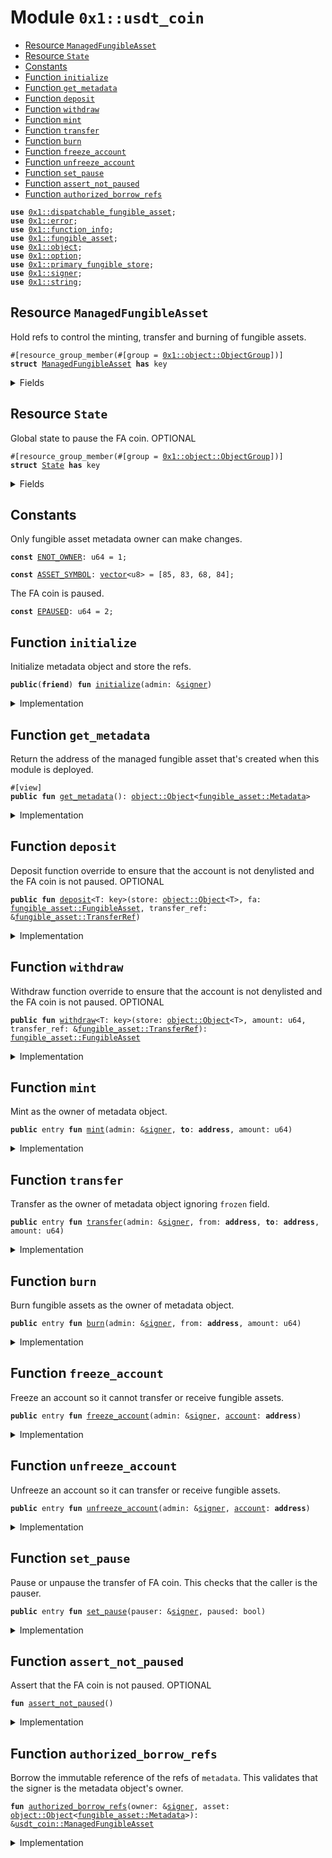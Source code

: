 
<a id="0x1_usdt_coin"></a>

# Module `0x1::usdt_coin`



-  [Resource `ManagedFungibleAsset`](#0x1_usdt_coin_ManagedFungibleAsset)
-  [Resource `State`](#0x1_usdt_coin_State)
-  [Constants](#@Constants_0)
-  [Function `initialize`](#0x1_usdt_coin_initialize)
-  [Function `get_metadata`](#0x1_usdt_coin_get_metadata)
-  [Function `deposit`](#0x1_usdt_coin_deposit)
-  [Function `withdraw`](#0x1_usdt_coin_withdraw)
-  [Function `mint`](#0x1_usdt_coin_mint)
-  [Function `transfer`](#0x1_usdt_coin_transfer)
-  [Function `burn`](#0x1_usdt_coin_burn)
-  [Function `freeze_account`](#0x1_usdt_coin_freeze_account)
-  [Function `unfreeze_account`](#0x1_usdt_coin_unfreeze_account)
-  [Function `set_pause`](#0x1_usdt_coin_set_pause)
-  [Function `assert_not_paused`](#0x1_usdt_coin_assert_not_paused)
-  [Function `authorized_borrow_refs`](#0x1_usdt_coin_authorized_borrow_refs)


<pre><code><b>use</b> <a href="dispatchable_fungible_asset.md#0x1_dispatchable_fungible_asset">0x1::dispatchable_fungible_asset</a>;
<b>use</b> <a href="../../cedra-stdlib/../move-stdlib/doc/error.md#0x1_error">0x1::error</a>;
<b>use</b> <a href="function_info.md#0x1_function_info">0x1::function_info</a>;
<b>use</b> <a href="fungible_asset.md#0x1_fungible_asset">0x1::fungible_asset</a>;
<b>use</b> <a href="object.md#0x1_object">0x1::object</a>;
<b>use</b> <a href="../../cedra-stdlib/../move-stdlib/doc/option.md#0x1_option">0x1::option</a>;
<b>use</b> <a href="primary_fungible_store.md#0x1_primary_fungible_store">0x1::primary_fungible_store</a>;
<b>use</b> <a href="../../cedra-stdlib/../move-stdlib/doc/signer.md#0x1_signer">0x1::signer</a>;
<b>use</b> <a href="../../cedra-stdlib/../move-stdlib/doc/string.md#0x1_string">0x1::string</a>;
</code></pre>



<a id="0x1_usdt_coin_ManagedFungibleAsset"></a>

## Resource `ManagedFungibleAsset`

Hold refs to control the minting, transfer and burning of fungible assets.


<pre><code>#[resource_group_member(#[group = <a href="object.md#0x1_object_ObjectGroup">0x1::object::ObjectGroup</a>])]
<b>struct</b> <a href="usdt_coin.md#0x1_usdt_coin_ManagedFungibleAsset">ManagedFungibleAsset</a> <b>has</b> key
</code></pre>



<details>
<summary>Fields</summary>


<dl>
<dt>
<code>mint_ref: <a href="fungible_asset.md#0x1_fungible_asset_MintRef">fungible_asset::MintRef</a></code>
</dt>
<dd>

</dd>
<dt>
<code>transfer_ref: <a href="fungible_asset.md#0x1_fungible_asset_TransferRef">fungible_asset::TransferRef</a></code>
</dt>
<dd>

</dd>
<dt>
<code>burn_ref: <a href="fungible_asset.md#0x1_fungible_asset_BurnRef">fungible_asset::BurnRef</a></code>
</dt>
<dd>

</dd>
</dl>


</details>

<a id="0x1_usdt_coin_State"></a>

## Resource `State`

Global state to pause the FA coin.
OPTIONAL


<pre><code>#[resource_group_member(#[group = <a href="object.md#0x1_object_ObjectGroup">0x1::object::ObjectGroup</a>])]
<b>struct</b> <a href="usdt_coin.md#0x1_usdt_coin_State">State</a> <b>has</b> key
</code></pre>



<details>
<summary>Fields</summary>


<dl>
<dt>
<code>paused: bool</code>
</dt>
<dd>

</dd>
</dl>


</details>

<a id="@Constants_0"></a>

## Constants


<a id="0x1_usdt_coin_ENOT_OWNER"></a>

Only fungible asset metadata owner can make changes.


<pre><code><b>const</b> <a href="usdt_coin.md#0x1_usdt_coin_ENOT_OWNER">ENOT_OWNER</a>: u64 = 1;
</code></pre>



<a id="0x1_usdt_coin_ASSET_SYMBOL"></a>



<pre><code><b>const</b> <a href="usdt_coin.md#0x1_usdt_coin_ASSET_SYMBOL">ASSET_SYMBOL</a>: <a href="../../cedra-stdlib/../move-stdlib/doc/vector.md#0x1_vector">vector</a>&lt;u8&gt; = [85, 83, 68, 84];
</code></pre>



<a id="0x1_usdt_coin_EPAUSED"></a>

The FA coin is paused.


<pre><code><b>const</b> <a href="usdt_coin.md#0x1_usdt_coin_EPAUSED">EPAUSED</a>: u64 = 2;
</code></pre>



<a id="0x1_usdt_coin_initialize"></a>

## Function `initialize`

Initialize metadata object and store the refs.


<pre><code><b>public</b>(<b>friend</b>) <b>fun</b> <a href="usdt_coin.md#0x1_usdt_coin_initialize">initialize</a>(admin: &<a href="../../cedra-stdlib/../move-stdlib/doc/signer.md#0x1_signer">signer</a>)
</code></pre>



<details>
<summary>Implementation</summary>


<pre><code><b>public</b>(<b>friend</b>) <b>fun</b> <a href="usdt_coin.md#0x1_usdt_coin_initialize">initialize</a>(admin: &<a href="../../cedra-stdlib/../move-stdlib/doc/signer.md#0x1_signer">signer</a>) {
    <b>let</b> constructor_ref = &<a href="object.md#0x1_object_create_named_object">object::create_named_object</a>(admin, <a href="usdt_coin.md#0x1_usdt_coin_ASSET_SYMBOL">ASSET_SYMBOL</a>);
    <a href="primary_fungible_store.md#0x1_primary_fungible_store_create_primary_store_enabled_fungible_asset">primary_fungible_store::create_primary_store_enabled_fungible_asset</a>(
        constructor_ref,
        <a href="../../cedra-stdlib/../move-stdlib/doc/option.md#0x1_option_none">option::none</a>(),
        utf8(b"Usdt Coin"), /* name */
        utf8(<a href="usdt_coin.md#0x1_usdt_coin_ASSET_SYMBOL">ASSET_SYMBOL</a>), /* symbol */
        8, /* decimals */
        utf8(b"http://example.com/favicon.ico"), /* icon */
        utf8(b"http://example.com"), /* project */
    );

    // Create mint/burn/transfer refs <b>to</b> allow creator <b>to</b> manage the fungible asset.
    <b>let</b> mint_ref = <a href="fungible_asset.md#0x1_fungible_asset_generate_mint_ref">fungible_asset::generate_mint_ref</a>(constructor_ref);
    <b>let</b> burn_ref = <a href="fungible_asset.md#0x1_fungible_asset_generate_burn_ref">fungible_asset::generate_burn_ref</a>(constructor_ref);
    <b>let</b> transfer_ref = <a href="fungible_asset.md#0x1_fungible_asset_generate_transfer_ref">fungible_asset::generate_transfer_ref</a>(constructor_ref);
    <b>let</b> metadata_object_signer = <a href="object.md#0x1_object_generate_signer">object::generate_signer</a>(constructor_ref);
    <b>move_to</b>(
        &metadata_object_signer,
        <a href="usdt_coin.md#0x1_usdt_coin_ManagedFungibleAsset">ManagedFungibleAsset</a> { mint_ref, transfer_ref, burn_ref }
    ); // &lt;:!:initialize

    // Create a <b>global</b> state <b>to</b> pause the FA <a href="coin.md#0x1_coin">coin</a> and <b>move</b> <b>to</b> Metadata <a href="object.md#0x1_object">object</a>.
    <b>move_to</b>(
        &metadata_object_signer,
        <a href="usdt_coin.md#0x1_usdt_coin_State">State</a> { paused: <b>false</b>, }
    );

    // Override the deposit and withdraw functions which mean overriding transfer.
    // This <b>ensures</b> all transfer will call withdraw and deposit functions in this <b>module</b>
    // and perform the necessary checks.
    // This is OPTIONAL. It is an advanced feature and we don't NEED a <b>global</b> state <b>to</b> pause the FA <a href="coin.md#0x1_coin">coin</a>.
    <b>let</b> deposit = <a href="function_info.md#0x1_function_info_new_function_info">function_info::new_function_info</a>(
        admin,
        <a href="../../cedra-stdlib/../move-stdlib/doc/string.md#0x1_string_utf8">string::utf8</a>(b"<a href="usdt_coin.md#0x1_usdt_coin">usdt_coin</a>"),
        <a href="../../cedra-stdlib/../move-stdlib/doc/string.md#0x1_string_utf8">string::utf8</a>(b"deposit"),
    );
    <b>let</b> withdraw = <a href="function_info.md#0x1_function_info_new_function_info">function_info::new_function_info</a>(
        admin,
        <a href="../../cedra-stdlib/../move-stdlib/doc/string.md#0x1_string_utf8">string::utf8</a>(b"<a href="usdt_coin.md#0x1_usdt_coin">usdt_coin</a>"),
        <a href="../../cedra-stdlib/../move-stdlib/doc/string.md#0x1_string_utf8">string::utf8</a>(b"withdraw"),
    );
    <a href="dispatchable_fungible_asset.md#0x1_dispatchable_fungible_asset_register_dispatch_functions">dispatchable_fungible_asset::register_dispatch_functions</a>(
        constructor_ref,
        <a href="../../cedra-stdlib/../move-stdlib/doc/option.md#0x1_option_some">option::some</a>(withdraw),
        <a href="../../cedra-stdlib/../move-stdlib/doc/option.md#0x1_option_some">option::some</a>(deposit),
        <a href="../../cedra-stdlib/../move-stdlib/doc/option.md#0x1_option_none">option::none</a>(),
    );
}
</code></pre>



</details>

<a id="0x1_usdt_coin_get_metadata"></a>

## Function `get_metadata`

Return the address of the managed fungible asset that's created when this module is deployed.


<pre><code>#[view]
<b>public</b> <b>fun</b> <a href="usdt_coin.md#0x1_usdt_coin_get_metadata">get_metadata</a>(): <a href="object.md#0x1_object_Object">object::Object</a>&lt;<a href="fungible_asset.md#0x1_fungible_asset_Metadata">fungible_asset::Metadata</a>&gt;
</code></pre>



<details>
<summary>Implementation</summary>


<pre><code><b>public</b> <b>fun</b> <a href="usdt_coin.md#0x1_usdt_coin_get_metadata">get_metadata</a>(): Object&lt;Metadata&gt; {
    <b>let</b> asset_address = <a href="object.md#0x1_object_create_object_address">object::create_object_address</a>(&@cedra_framework, <a href="usdt_coin.md#0x1_usdt_coin_ASSET_SYMBOL">ASSET_SYMBOL</a>);
    <a href="object.md#0x1_object_address_to_object">object::address_to_object</a>&lt;Metadata&gt;(asset_address)
}
</code></pre>



</details>

<a id="0x1_usdt_coin_deposit"></a>

## Function `deposit`

Deposit function override to ensure that the account is not denylisted and the FA coin is not paused.
OPTIONAL


<pre><code><b>public</b> <b>fun</b> <a href="usdt_coin.md#0x1_usdt_coin_deposit">deposit</a>&lt;T: key&gt;(store: <a href="object.md#0x1_object_Object">object::Object</a>&lt;T&gt;, fa: <a href="fungible_asset.md#0x1_fungible_asset_FungibleAsset">fungible_asset::FungibleAsset</a>, transfer_ref: &<a href="fungible_asset.md#0x1_fungible_asset_TransferRef">fungible_asset::TransferRef</a>)
</code></pre>



<details>
<summary>Implementation</summary>


<pre><code><b>public</b> <b>fun</b> <a href="usdt_coin.md#0x1_usdt_coin_deposit">deposit</a>&lt;T: key&gt;(
    store: Object&lt;T&gt;,
    fa: FungibleAsset,
    transfer_ref: &TransferRef,
) <b>acquires</b> <a href="usdt_coin.md#0x1_usdt_coin_State">State</a> {
    <a href="usdt_coin.md#0x1_usdt_coin_assert_not_paused">assert_not_paused</a>();
    <a href="fungible_asset.md#0x1_fungible_asset_deposit_with_ref">fungible_asset::deposit_with_ref</a>(transfer_ref, store, fa);
}
</code></pre>



</details>

<a id="0x1_usdt_coin_withdraw"></a>

## Function `withdraw`

Withdraw function override to ensure that the account is not denylisted and the FA coin is not paused.
OPTIONAL


<pre><code><b>public</b> <b>fun</b> <a href="usdt_coin.md#0x1_usdt_coin_withdraw">withdraw</a>&lt;T: key&gt;(store: <a href="object.md#0x1_object_Object">object::Object</a>&lt;T&gt;, amount: u64, transfer_ref: &<a href="fungible_asset.md#0x1_fungible_asset_TransferRef">fungible_asset::TransferRef</a>): <a href="fungible_asset.md#0x1_fungible_asset_FungibleAsset">fungible_asset::FungibleAsset</a>
</code></pre>



<details>
<summary>Implementation</summary>


<pre><code><b>public</b> <b>fun</b> <a href="usdt_coin.md#0x1_usdt_coin_withdraw">withdraw</a>&lt;T: key&gt;(
    store: Object&lt;T&gt;,
    amount: u64,
    transfer_ref: &TransferRef,
): FungibleAsset <b>acquires</b> <a href="usdt_coin.md#0x1_usdt_coin_State">State</a> {
    <a href="usdt_coin.md#0x1_usdt_coin_assert_not_paused">assert_not_paused</a>();
    <a href="fungible_asset.md#0x1_fungible_asset_withdraw_with_ref">fungible_asset::withdraw_with_ref</a>(transfer_ref, store, amount)
}
</code></pre>



</details>

<a id="0x1_usdt_coin_mint"></a>

## Function `mint`

Mint as the owner of metadata object.


<pre><code><b>public</b> entry <b>fun</b> <a href="usdt_coin.md#0x1_usdt_coin_mint">mint</a>(admin: &<a href="../../cedra-stdlib/../move-stdlib/doc/signer.md#0x1_signer">signer</a>, <b>to</b>: <b>address</b>, amount: u64)
</code></pre>



<details>
<summary>Implementation</summary>


<pre><code><b>public</b> entry <b>fun</b> <a href="usdt_coin.md#0x1_usdt_coin_mint">mint</a>(admin: &<a href="../../cedra-stdlib/../move-stdlib/doc/signer.md#0x1_signer">signer</a>, <b>to</b>: <b>address</b>, amount: u64) <b>acquires</b> <a href="usdt_coin.md#0x1_usdt_coin_ManagedFungibleAsset">ManagedFungibleAsset</a> {
    <b>let</b> asset = <a href="usdt_coin.md#0x1_usdt_coin_get_metadata">get_metadata</a>();
    <b>let</b> managed_fungible_asset = <a href="usdt_coin.md#0x1_usdt_coin_authorized_borrow_refs">authorized_borrow_refs</a>(admin, asset);
    <b>let</b> to_wallet = <a href="primary_fungible_store.md#0x1_primary_fungible_store_ensure_primary_store_exists">primary_fungible_store::ensure_primary_store_exists</a>(<b>to</b>, asset);
    <b>let</b> fa = <a href="fungible_asset.md#0x1_fungible_asset_mint">fungible_asset::mint</a>(&managed_fungible_asset.mint_ref, amount);
    <a href="fungible_asset.md#0x1_fungible_asset_deposit_with_ref">fungible_asset::deposit_with_ref</a>(&managed_fungible_asset.transfer_ref, to_wallet, fa);
}
</code></pre>



</details>

<a id="0x1_usdt_coin_transfer"></a>

## Function `transfer`

Transfer as the owner of metadata object ignoring <code>frozen</code> field.


<pre><code><b>public</b> entry <b>fun</b> <a href="usdt_coin.md#0x1_usdt_coin_transfer">transfer</a>(admin: &<a href="../../cedra-stdlib/../move-stdlib/doc/signer.md#0x1_signer">signer</a>, from: <b>address</b>, <b>to</b>: <b>address</b>, amount: u64)
</code></pre>



<details>
<summary>Implementation</summary>


<pre><code><b>public</b> entry <b>fun</b> <a href="usdt_coin.md#0x1_usdt_coin_transfer">transfer</a>(admin: &<a href="../../cedra-stdlib/../move-stdlib/doc/signer.md#0x1_signer">signer</a>, from: <b>address</b>, <b>to</b>: <b>address</b>, amount: u64) <b>acquires</b> <a href="usdt_coin.md#0x1_usdt_coin_ManagedFungibleAsset">ManagedFungibleAsset</a>, <a href="usdt_coin.md#0x1_usdt_coin_State">State</a> {
    <b>let</b> asset = <a href="usdt_coin.md#0x1_usdt_coin_get_metadata">get_metadata</a>();
    <b>let</b> transfer_ref = &<a href="usdt_coin.md#0x1_usdt_coin_authorized_borrow_refs">authorized_borrow_refs</a>(admin, asset).transfer_ref;
    <b>let</b> from_wallet = <a href="primary_fungible_store.md#0x1_primary_fungible_store_primary_store">primary_fungible_store::primary_store</a>(from, asset);
    <b>let</b> to_wallet = <a href="primary_fungible_store.md#0x1_primary_fungible_store_ensure_primary_store_exists">primary_fungible_store::ensure_primary_store_exists</a>(<b>to</b>, asset);
    <b>let</b> fa = <a href="usdt_coin.md#0x1_usdt_coin_withdraw">withdraw</a>(from_wallet, amount, transfer_ref);
    <a href="usdt_coin.md#0x1_usdt_coin_deposit">deposit</a>(to_wallet, fa, transfer_ref);
}
</code></pre>



</details>

<a id="0x1_usdt_coin_burn"></a>

## Function `burn`

Burn fungible assets as the owner of metadata object.


<pre><code><b>public</b> entry <b>fun</b> <a href="usdt_coin.md#0x1_usdt_coin_burn">burn</a>(admin: &<a href="../../cedra-stdlib/../move-stdlib/doc/signer.md#0x1_signer">signer</a>, from: <b>address</b>, amount: u64)
</code></pre>



<details>
<summary>Implementation</summary>


<pre><code><b>public</b> entry <b>fun</b> <a href="usdt_coin.md#0x1_usdt_coin_burn">burn</a>(admin: &<a href="../../cedra-stdlib/../move-stdlib/doc/signer.md#0x1_signer">signer</a>, from: <b>address</b>, amount: u64) <b>acquires</b> <a href="usdt_coin.md#0x1_usdt_coin_ManagedFungibleAsset">ManagedFungibleAsset</a> {
    <b>let</b> asset = <a href="usdt_coin.md#0x1_usdt_coin_get_metadata">get_metadata</a>();
    <b>let</b> burn_ref = &<a href="usdt_coin.md#0x1_usdt_coin_authorized_borrow_refs">authorized_borrow_refs</a>(admin, asset).burn_ref;
    <b>let</b> from_wallet = <a href="primary_fungible_store.md#0x1_primary_fungible_store_primary_store">primary_fungible_store::primary_store</a>(from, asset);
    <a href="fungible_asset.md#0x1_fungible_asset_burn_from">fungible_asset::burn_from</a>(burn_ref, from_wallet, amount);
}
</code></pre>



</details>

<a id="0x1_usdt_coin_freeze_account"></a>

## Function `freeze_account`

Freeze an account so it cannot transfer or receive fungible assets.


<pre><code><b>public</b> entry <b>fun</b> <a href="usdt_coin.md#0x1_usdt_coin_freeze_account">freeze_account</a>(admin: &<a href="../../cedra-stdlib/../move-stdlib/doc/signer.md#0x1_signer">signer</a>, <a href="account.md#0x1_account">account</a>: <b>address</b>)
</code></pre>



<details>
<summary>Implementation</summary>


<pre><code><b>public</b> entry <b>fun</b> <a href="usdt_coin.md#0x1_usdt_coin_freeze_account">freeze_account</a>(admin: &<a href="../../cedra-stdlib/../move-stdlib/doc/signer.md#0x1_signer">signer</a>, <a href="account.md#0x1_account">account</a>: <b>address</b>) <b>acquires</b> <a href="usdt_coin.md#0x1_usdt_coin_ManagedFungibleAsset">ManagedFungibleAsset</a> {
    <b>let</b> asset = <a href="usdt_coin.md#0x1_usdt_coin_get_metadata">get_metadata</a>();
    <b>let</b> transfer_ref = &<a href="usdt_coin.md#0x1_usdt_coin_authorized_borrow_refs">authorized_borrow_refs</a>(admin, asset).transfer_ref;
    <b>let</b> wallet = <a href="primary_fungible_store.md#0x1_primary_fungible_store_ensure_primary_store_exists">primary_fungible_store::ensure_primary_store_exists</a>(<a href="account.md#0x1_account">account</a>, asset);
    <a href="fungible_asset.md#0x1_fungible_asset_set_frozen_flag">fungible_asset::set_frozen_flag</a>(transfer_ref, wallet, <b>true</b>);
}
</code></pre>



</details>

<a id="0x1_usdt_coin_unfreeze_account"></a>

## Function `unfreeze_account`

Unfreeze an account so it can transfer or receive fungible assets.


<pre><code><b>public</b> entry <b>fun</b> <a href="usdt_coin.md#0x1_usdt_coin_unfreeze_account">unfreeze_account</a>(admin: &<a href="../../cedra-stdlib/../move-stdlib/doc/signer.md#0x1_signer">signer</a>, <a href="account.md#0x1_account">account</a>: <b>address</b>)
</code></pre>



<details>
<summary>Implementation</summary>


<pre><code><b>public</b> entry <b>fun</b> <a href="usdt_coin.md#0x1_usdt_coin_unfreeze_account">unfreeze_account</a>(admin: &<a href="../../cedra-stdlib/../move-stdlib/doc/signer.md#0x1_signer">signer</a>, <a href="account.md#0x1_account">account</a>: <b>address</b>) <b>acquires</b> <a href="usdt_coin.md#0x1_usdt_coin_ManagedFungibleAsset">ManagedFungibleAsset</a> {
    <b>let</b> asset = <a href="usdt_coin.md#0x1_usdt_coin_get_metadata">get_metadata</a>();
    <b>let</b> transfer_ref = &<a href="usdt_coin.md#0x1_usdt_coin_authorized_borrow_refs">authorized_borrow_refs</a>(admin, asset).transfer_ref;
    <b>let</b> wallet = <a href="primary_fungible_store.md#0x1_primary_fungible_store_ensure_primary_store_exists">primary_fungible_store::ensure_primary_store_exists</a>(<a href="account.md#0x1_account">account</a>, asset);
    <a href="fungible_asset.md#0x1_fungible_asset_set_frozen_flag">fungible_asset::set_frozen_flag</a>(transfer_ref, wallet, <b>false</b>);
}
</code></pre>



</details>

<a id="0x1_usdt_coin_set_pause"></a>

## Function `set_pause`

Pause or unpause the transfer of FA coin. This checks that the caller is the pauser.


<pre><code><b>public</b> entry <b>fun</b> <a href="usdt_coin.md#0x1_usdt_coin_set_pause">set_pause</a>(pauser: &<a href="../../cedra-stdlib/../move-stdlib/doc/signer.md#0x1_signer">signer</a>, paused: bool)
</code></pre>



<details>
<summary>Implementation</summary>


<pre><code><b>public</b> entry <b>fun</b> <a href="usdt_coin.md#0x1_usdt_coin_set_pause">set_pause</a>(pauser: &<a href="../../cedra-stdlib/../move-stdlib/doc/signer.md#0x1_signer">signer</a>, paused: bool) <b>acquires</b> <a href="usdt_coin.md#0x1_usdt_coin_State">State</a> {
    <b>let</b> asset = <a href="usdt_coin.md#0x1_usdt_coin_get_metadata">get_metadata</a>();
    <b>assert</b>!(<a href="object.md#0x1_object_is_owner">object::is_owner</a>(asset, <a href="../../cedra-stdlib/../move-stdlib/doc/signer.md#0x1_signer_address_of">signer::address_of</a>(pauser)), <a href="../../cedra-stdlib/../move-stdlib/doc/error.md#0x1_error_permission_denied">error::permission_denied</a>(<a href="usdt_coin.md#0x1_usdt_coin_ENOT_OWNER">ENOT_OWNER</a>));
    <b>let</b> state = <b>borrow_global_mut</b>&lt;<a href="usdt_coin.md#0x1_usdt_coin_State">State</a>&gt;(<a href="object.md#0x1_object_create_object_address">object::create_object_address</a>(&@cedra_framework, <a href="usdt_coin.md#0x1_usdt_coin_ASSET_SYMBOL">ASSET_SYMBOL</a>));
    <b>if</b> (state.paused == paused) { <b>return</b> };
    state.paused = paused;
}
</code></pre>



</details>

<a id="0x1_usdt_coin_assert_not_paused"></a>

## Function `assert_not_paused`

Assert that the FA coin is not paused.
OPTIONAL


<pre><code><b>fun</b> <a href="usdt_coin.md#0x1_usdt_coin_assert_not_paused">assert_not_paused</a>()
</code></pre>



<details>
<summary>Implementation</summary>


<pre><code><b>fun</b> <a href="usdt_coin.md#0x1_usdt_coin_assert_not_paused">assert_not_paused</a>() <b>acquires</b> <a href="usdt_coin.md#0x1_usdt_coin_State">State</a> {
    <b>let</b> state = <b>borrow_global</b>&lt;<a href="usdt_coin.md#0x1_usdt_coin_State">State</a>&gt;(<a href="object.md#0x1_object_create_object_address">object::create_object_address</a>(&@cedra_framework, <a href="usdt_coin.md#0x1_usdt_coin_ASSET_SYMBOL">ASSET_SYMBOL</a>));
    <b>assert</b>!(!state.paused, <a href="usdt_coin.md#0x1_usdt_coin_EPAUSED">EPAUSED</a>);
}
</code></pre>



</details>

<a id="0x1_usdt_coin_authorized_borrow_refs"></a>

## Function `authorized_borrow_refs`

Borrow the immutable reference of the refs of <code>metadata</code>.
This validates that the signer is the metadata object's owner.


<pre><code><b>fun</b> <a href="usdt_coin.md#0x1_usdt_coin_authorized_borrow_refs">authorized_borrow_refs</a>(owner: &<a href="../../cedra-stdlib/../move-stdlib/doc/signer.md#0x1_signer">signer</a>, asset: <a href="object.md#0x1_object_Object">object::Object</a>&lt;<a href="fungible_asset.md#0x1_fungible_asset_Metadata">fungible_asset::Metadata</a>&gt;): &<a href="usdt_coin.md#0x1_usdt_coin_ManagedFungibleAsset">usdt_coin::ManagedFungibleAsset</a>
</code></pre>



<details>
<summary>Implementation</summary>


<pre><code>inline <b>fun</b> <a href="usdt_coin.md#0x1_usdt_coin_authorized_borrow_refs">authorized_borrow_refs</a>(
    owner: &<a href="../../cedra-stdlib/../move-stdlib/doc/signer.md#0x1_signer">signer</a>,
    asset: Object&lt;Metadata&gt;,
): &<a href="usdt_coin.md#0x1_usdt_coin_ManagedFungibleAsset">ManagedFungibleAsset</a> <b>acquires</b> <a href="usdt_coin.md#0x1_usdt_coin_ManagedFungibleAsset">ManagedFungibleAsset</a> {
    <b>assert</b>!(<a href="object.md#0x1_object_is_owner">object::is_owner</a>(asset, <a href="../../cedra-stdlib/../move-stdlib/doc/signer.md#0x1_signer_address_of">signer::address_of</a>(owner)), <a href="../../cedra-stdlib/../move-stdlib/doc/error.md#0x1_error_permission_denied">error::permission_denied</a>(<a href="usdt_coin.md#0x1_usdt_coin_ENOT_OWNER">ENOT_OWNER</a>));
    <b>borrow_global</b>&lt;<a href="usdt_coin.md#0x1_usdt_coin_ManagedFungibleAsset">ManagedFungibleAsset</a>&gt;(<a href="object.md#0x1_object_object_address">object::object_address</a>(&asset))
}
</code></pre>



</details>


[move-book]: https://cedra.dev/move/book/SUMMARY
